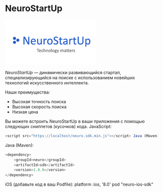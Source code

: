 # NeuroStartUp

![](logo.png)

*NeuroStartUp* — динамически развивающийся стартап, специализирующийся на поиске с использованием новейших технологий искусственного интеллекта.

Наши преимущества:
* Высокая точность поиска
* Высокая скорость поиска
* Низкая цена

Вы можете встроить NeuroStartUp в ваши приложения с помощью следующих сниппетов (кусочков) кода.
JavaScript:
```javascript
<script src="https://localhost/neuro.sdk.min.js"></script> Java (Maven):
```
Java (Maven):
```java
<dependency>
	<groupId>neuro</groupId>
	<artifactId>sdk</artifactId>
	<version>1.0.0</version>
</dependency>
```
iOS (добавьте код в ваш Podfile):
platform :ios, '8.0'
pod "neuro-ios-sdk"